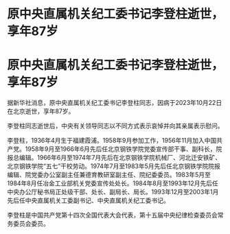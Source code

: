 # 原中央直属机关纪工委书记李登柱逝世，享年87岁

# 原中央直属机关纪工委书记李登柱逝世，享年87岁

据新华社消息，原中央直属机关纪工委书记李登柱同志，因病于2023年10月22日在北京逝世，享年87岁。

李登柱同志逝世后，中央有关领导同志以不同方式表示哀悼并向其亲属表示慰问。

李登柱，1936年4月生于福建霞浦。1958年9月参加工作，1956年11月加入中国共产党。1958年9月至1966年6月先后任北京钢铁学院党委宣传部干事、副科长，院报总编辑。1966年6月至1974年7月先后在北京钢铁学院机械厂、河北迁安铁矿、北京钢铁学院“五七”干校劳动。1974年7月至1983年5月先后任北京钢铁学院院报编辑、院党委办公室副主任兼德育教研室副主任、院纪委委员。1983年5月至1984年8月任冶金工业部机关党委宣传处处长。1984年8月至1993年12月先后任中央办公厅秘书局正处级干部、处长、副局长、局长。1993年12月至2003年1月先后任中央直属机关工委副书记、中央直属机关纪工委书记。

李登柱是中国共产党第十四次全国代表大会代表，第十五届中央纪律检查委员会常务委员会委员。


